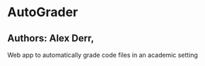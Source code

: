 # AutoGrader
## Authors: Alex Derr,  

Web app to automatically grade code files in an academic setting
